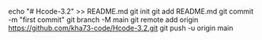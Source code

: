 echo "# Hcode-3.2" >> README.md
git init
git add README.md
git commit -m "first commit"
git branch -M main
git remote add origin https://github.com/kha73-code/Hcode-3.2.git
git push -u origin main
